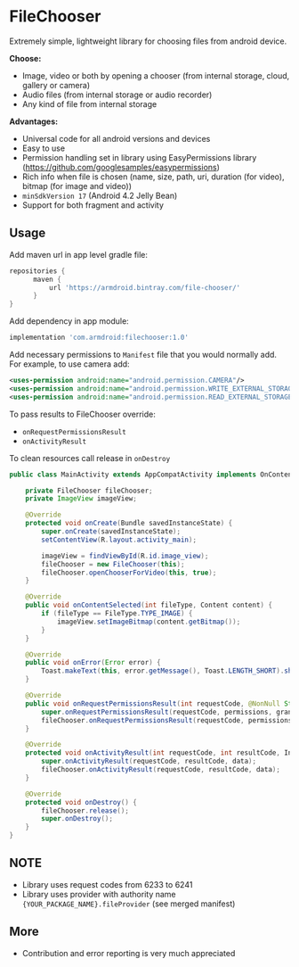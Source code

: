 # FileChooser

Extremely simple, lightweight library for choosing files from android device. 

**Choose:**
* Image, video or both by opening a chooser (from internal storage, cloud, gallery or camera)
* Audio files (from internal storage or audio recorder)
* Any kind of file from internal storage

**Advantages:**
* Universal code for all android versions and devices
* Easy to use
* Permission handling set in library using EasyPermissions library (https://github.com/googlesamples/easypermissions)
* Rich info when file is chosen (name, size, path, uri, duration (for video), bitmap (for image and video))
* `minSdkVersion 17` (Android 4.2 Jelly Bean)
* Support for both fragment and activity


## Usage ##

Add maven url in app level gradle file:

```gradle
repositories {
      maven {
          url 'https://armdroid.bintray.com/file-chooser/'
      }
}
```

Add dependency in app module:

```gradle
implementation 'com.armdroid:filechooser:1.0'
```

Add necessary permissions to `Manifest` file that you would normally add. For example, to use camera add:

```xml
<uses-permission android:name="android.permission.CAMERA"/>
<uses-permission android:name="android.permission.WRITE_EXTERNAL_STORAGE"/>
<uses-permission android:name="android.permission.READ_EXTERNAL_STORAGE"/>
```

To pass results to FileChooser override:
* `onRequestPermissionsResult`
* `onActivityResult`

To clean resources call release in `onDestroy`

```java
public class MainActivity extends AppCompatActivity implements OnContentSelectedListener {

    private FileChooser fileChooser;
    private ImageView imageView;

    @Override
    protected void onCreate(Bundle savedInstanceState) {
        super.onCreate(savedInstanceState);
        setContentView(R.layout.activity_main);

        imageView = findViewById(R.id.image_view);
        fileChooser = new FileChooser(this);
        fileChooser.openChooserForVideo(this, true);
    }

    @Override
    public void onContentSelected(int fileType, Content content) {
        if (fileType == FileType.TYPE_IMAGE) {
            imageView.setImageBitmap(content.getBitmap());
        }
    }

    @Override
    public void onError(Error error) {
        Toast.makeText(this, error.getMessage(), Toast.LENGTH_SHORT).show();
    }

    @Override
    public void onRequestPermissionsResult(int requestCode, @NonNull String[] permissions, @NonNull int[] grantResults) {
        super.onRequestPermissionsResult(requestCode, permissions, grantResults);
        fileChooser.onRequestPermissionsResult(requestCode, permissions, grantResults);
    }

    @Override
    protected void onActivityResult(int requestCode, int resultCode, Intent data) {
        super.onActivityResult(requestCode, resultCode, data);
        fileChooser.onActivityResult(requestCode, resultCode, data);
    }

    @Override
    protected void onDestroy() {
        fileChooser.release();
        super.onDestroy();
    }
}
```

## NOTE ##
* Library uses request codes from 6233 to 6241
* Library uses provider with authority name `{YOUR_PACKAGE_NAME}.fileProvider` (see merged manifest)

## More ##
* Contribution and error reporting is very much appreciated
